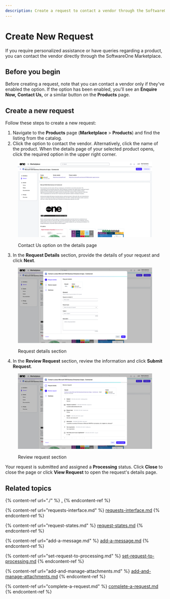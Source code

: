 ```yaml
---
description: Create a request to contact a vendor through the SoftwareOne Marketplace.
---
```


# Create New Request

If you require personalized assistance or have queries regarding a product, you can contact the vendor directly through the SoftwareOne Marketplace.

## Before you begin

Before creating a request, note that you can contact a vendor only if they've enabled the option. If the option has been enabled, you'll see an **Enquire Now,** **Contact Us,** or a similar button on the **Products** page.

## Create a new request

Follow these steps to create a new request:

1. Navigate to the **Products** page (**Marketplace** > **Products**) and find the listing from the catalog.
2. Click the option to contact the vendor. Alternatively, click the name of the product. When the details page of your selected product opens, click the required option in the upper right corner.

<figure><img src="../../../.gitbook/assets/image (882).png" alt=""><figcaption><p>Contact Us option on the details page</p></figcaption></figure>

3. In the **Request Details** section, provide the details of your request and click **Next**.

<figure><img src="../../../.gitbook/assets/image (883).png" alt=""><figcaption><p>Request details section</p></figcaption></figure>

4. In the **Review Request** section, review the information and click **Submit Request**.&#x20;

<figure><img src="../../../.gitbook/assets/image (884).png" alt=""><figcaption><p>Review request section</p></figcaption></figure>

Your request is submitted and assigned a **Processing** status. Click **Close** to close the page or click **View Request** to open the request's details page.

## Related topics

{% content-ref url="./" %}
[.](./)
{% endcontent-ref %}

{% content-ref url="requests-interface.md" %}
[requests-interface.md](requests-interface.md)
{% endcontent-ref %}

{% content-ref url="request-states.md" %}
[request-states.md](request-states.md)
{% endcontent-ref %}

{% content-ref url="add-a-message.md" %}
[add-a-message.md](add-a-message.md)
{% endcontent-ref %}

{% content-ref url="set-request-to-processing.md" %}
[set-request-to-processing.md](set-request-to-processing.md)
{% endcontent-ref %}

{% content-ref url="add-and-manage-attachments.md" %}
[add-and-manage-attachments.md](add-and-manage-attachments.md)
{% endcontent-ref %}

{% content-ref url="complete-a-request.md" %}
[complete-a-request.md](complete-a-request.md)
{% endcontent-ref %}
